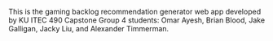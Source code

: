This is the gaming backlog recommendation generator web app developed by KU ITEC 490 Capstone Group 4 students: Omar Ayesh, Brian Blood, Jake Galligan, Jacky Liu, and Alexander Timmerman.
